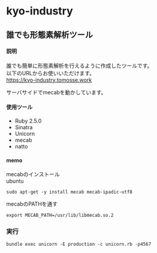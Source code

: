# kyo-industry

## 誰でも形態素解析ツール

#### 説明
誰でも簡単に形態素解析を行えるように作成したツールです。  
以下のURLからお使いいただけます。  
https://kyo-industry.tomosse.work
  
サーバサイドでmecabを動かしています。

#### 使用ツール
- Ruby 2.5.0
- Sinatra
- Unicorn
- mecab
- natto

#### memo
mecabのインストール  
ubuntu
```
sudo apt-get -y install mecab mecab-ipadic-utf8
```
mecabのPATHを通す
```
export MECAB_PATH=/usr/lib/libmecab.so.2
```

### 実行
```
bundle exec unicorn -E production -c unicorn.rb -p4567
```
